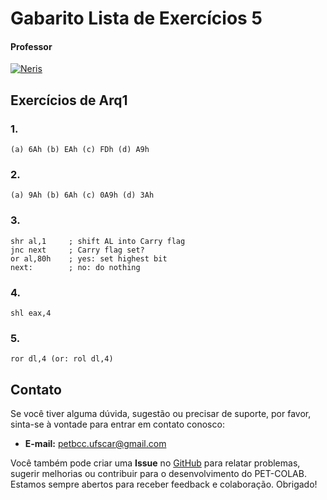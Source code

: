 # Gabarito Lista de Exercícios 5

#### Professor
[![Neris](https://img.shields.io/badge/Luciano_Neris-%2300599C.svg?style=for-the-badge&logo=GoogleScholar&logoColor=white)](https://site.dc.ufscar.br/docente/5cee7e5d48365a001679f750)

## Exercícios de Arq1

### 1.
    (a) 6Ah (b) EAh (c) FDh (d) A9h

### 2.
    (a) 9Ah (b) 6Ah (c) 0A9h (d) 3Ah

### 3.
    shr al,1     ; shift AL into Carry flag
    jnc next     ; Carry flag set?
    or al,80h    ; yes: set highest bit
    next:        ; no: do nothing

### 4.
    shl eax,4

### 5.
    ror dl,4 (or: rol dl,4)

## Contato

Se você tiver alguma dúvida, sugestão ou precisar de suporte, por favor, sinta-se à vontade para entrar em contato conosco:

- **E-mail:** petbcc.ufscar@gmail.com

Você também pode criar uma **Issue** no [GitHub](https://github.com/petbccufscar/pet-colab/issues) para relatar problemas, sugerir melhorias ou contribuir para o desenvolvimento do PET-COLAB. Estamos sempre abertos para receber feedback e colaboração. Obrigado!

